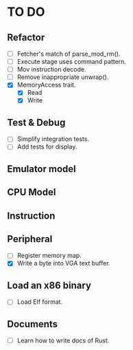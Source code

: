 # TO DO

## Refactor

- [ ] Fetcher's match of parse_mod_rm().
- [ ] Execute stage uses command pattern.
- [ ] Mov instruction decode.
- [ ] Remove inappropriate unwrap().
- [x] MemoryAccess trait.
  - [x] Read
  - [x] Write

## Test & Debug

- [ ] Simplify integration tests.
- [ ] Add tests for display.

## Emulator model

## CPU Model

## Instruction

## Peripheral

- [ ] Register memory map.
- [x] Write a byte into VGA text buffer.

## Load an x86 binary

- [ ] Load Elf format.

## Documents

- [ ] Learn how to write docs of Rust.
